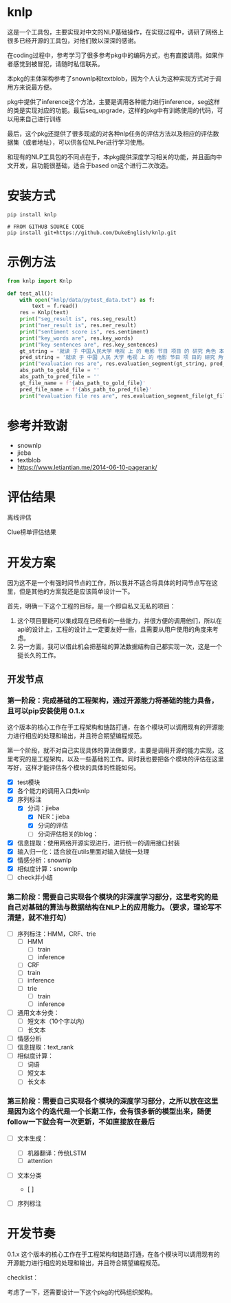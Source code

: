 # knlp

这是一个工具包，主要实现对中文的NLP基础操作，在实现过程中，调研了网络上很多已经开源的工具包，对他们致以深深的感谢。

在coding过程中，参考学习了很多参考pkg中的编码方式，也有直接调用。如果作者感觉到被冒犯，请随时私信联系。

本pkg的主体架构参考了snownlp和textblob，因为个人认为这种实现方式对于调用方来说最方便。


pkg中提供了inference这个方法，主要是调用各种能力进行inference，seg这样的类是实现对应的功能。最后seq_upgrade，这样的pkg中有训练使用的代码，可以用来自己进行训练

最后，这个pkg还提供了很多现成的对各种nlp任务的评估方法以及相应的评估数据集（或者地址），可以供各位NLPer进行学习使用。

和现有的NLP工具包的不同点在于，本pkg提供深度学习相关的功能，并且面向中文开发，且功能很基础，适合于based on这个进行二次改造。

# 安装方式
```
pip install knlp

# FROM GITHUB SOURCE CODE
pip install git+https://github.com/DukeEnglish/knlp.git
```
# 示例方法
```python
from knlp import Knlp

def test_all():
    with open("knlp/data/pytest_data.txt") as f:
        text = f.read()
    res = Knlp(text)
    print("seg_result is", res.seg_result)
    print("ner_result is", res.ner_result)
    print("sentiment score is", res.sentiment)
    print("key_words are", res.key_words)
    print("key sentences are", res.key_sentences)
    gt_string = '就读 于 中国人民大学 电视 上 的 电影 节目 项目 的 研究 角色 本人 将 会 参与 配音'
    pred_string = '就读 于 中国 人民 大学 电视 上 的 电影 节目 项 目的 研究 角色 本人 将 会 参与 配音'
    print("evaluation res are", res.evaluation_segment(gt_string, pred_string))
    abs_path_to_gold_file = ''
    abs_path_to_pred_file = ''
    gt_file_name = f'{abs_path_to_gold_file}'
    pred_file_name = f'{abs_path_to_pred_file}'
    print("evaluation file res are", res.evaluation_segment_file(gt_file_name, pred_file_name))
```

# 参考并致谢
- snownlp
- jieba
- textblob
- https://www.letiantian.me/2014-06-10-pagerank/

# 评估结果
离线评估

Clue榜单评估结果


# 开发方案
因为这不是一个有强时间节点的工作，所以我并不适合将具体的时间节点写在这里，但是其他的方案我还是应该简单设计一下。

首先，明确一下这个工程的目标，是一个即自私又无私的项目：
1. 这个项目要能可以集成现在已经有的一些能力，并很方便的调用他们，所以在api的设计上，工程的设计上一定要友好一些，且需要从用户使用的角度来考虑。
2. 另一方面，我可以借此机会把基础的算法数据结构自己都实现一次，这是一个挺长久的工作。

## 开发节点
### 第一阶段：完成基础的工程架构，通过开源能力将基础的能力具备，且可以pip安装使用 0.1.x

这个版本的核心工作在于工程架构和链路打通，在各个模块可以调用现有的开源能力进行相应的处理和输出，并且符合期望编程规范。

第一个阶段，就不对自己实现具体的算法做要求，主要是调用开源的能力实现，这里考究的是工程架构，以及一些基础的工作。同时我也要把各个模块的评估在这里写好，这样才能评估各个模块的具体的性能如何。

- [x] test模块
- [x] 各个能力的调用入口类knlp
- [x] 序列标注
    - [x] 分词：jieba
        - [x] NER：jieba
        - [x] 分词的评估
        - [ ] 分词评估相关的blog：
- [x] 信息提取：使用网络开源实现进行，进行统一的调用接口封装
- [x] 输入归一化：适合放在utils里面对输入做统一处理
- [x] 情感分析：snownlp
- [x] 相似度计算：snownlp
- [ ] check并小结

### 第二阶段：需要自己实现各个模块的非深度学习部分，这里考究的是自己对基础的算法与数据结构在NLP上的应用能力。（要求，理论写不清楚，就不准打勾）

- [ ] 序列标注：HMM，CRF、trie
  - [ ] HMM
    - [ ] train
    - [ ] inference
  - [ ]  CRF
    - [ ] train
    - [ ] inference
  - [ ] trie
    - [ ] train
    - [ ] inference
- [ ] 通用文本分类：
  - [ ] 短文本（10个字以内）
  - [ ] 长文本
- [ ] 情感分析
- [ ] 信息提取：text_rank
- [ ] 相似度计算：
  - [ ] 词语
  - [ ] 短文本
  - [ ] 长文本

### 第三阶段：需要自己实现各个模块的深度学习部分，之所以放在这里是因为这个的迭代是一个长期工作，会有很多新的模型出来，随便follow一下就会有一次更新，不如直接放在最后

- [ ] 文本生成：
  - [ ] 机器翻译：传统LSTM
  - [ ] attention 
- [ ] 文本分类
  - [ ] 
- [ ] 序列标注



# 开发节奏

0.1.x
这个版本的核心工作在于工程架构和链路打通，在各个模块可以调用现有的开源能力进行相应的处理和输出，并且符合期望编程规范。

checklist：



考虑了一下，还需要设计一下这个pkg的代码组织架构。




